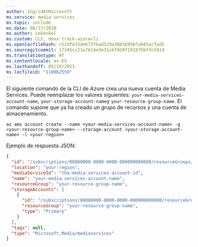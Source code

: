 ```yaml
---
author: IngridAtMicrosoft
ms.service: media-services
ms.topic: include
ms.date: 08/17/2020
ms.author: inhenkel
ms.custom: CLI, devx-track-azurecli
ms.openlocfilehash: c52dfe33de673f6ad529a3065b9567a685acfad5
ms.sourcegitcommit: 17345cc21e7b14e3e31cbf920f191875bf3c5914
ms.translationtype: HT
ms.contentlocale: es-ES
ms.lasthandoff: 05/19/2021
ms.locfileid: "110062559"
---
```

<!--Create a media services account -->

El siguiente comando de la CLI de Azure crea una nueva cuenta de Media Services. Puede reemplazar los valores siguientes: `your-media-services-account-name`, `your-storage-account-name`y `your-resource-group-name`. El comando supone que ya ha creado un grupo de recursos y una cuenta de almacenamiento.

```azurecli-interactive
az ams account create --name <your-media-services-account-name> -g <your-resource-group-name> --storage-account <your-storage-account-name> -l <your-region>
```

Ejemplo de respuesta JSON:

```json
{
  "id": "/subscriptions/00000000-0000-0000-000000000000/resourceGroups/your-resource-group-name/providers/Microsoft.Media/mediaservices/your-media-services-account-name",
  "location": "your-region",
  "mediaServiceId": "the-media-services-account-id",
  "name": "your-media-services-account-name",
  "resourceGroup": "your-resource-group-name",
  "storageAccounts": [
    {
      "id": "/subscriptions/00000000-0000-0000-000000000000/resourceGroups/your-resource-group-name/providers/Microsoft.Storage/storageAccounts/your-storage-account-name",
      "resourceGroup": "your-resource-group-name",
      "type": "Primary"
    }
  ],
  "tags": null,
  "type": "Microsoft.Media/mediaservices"
}
```
